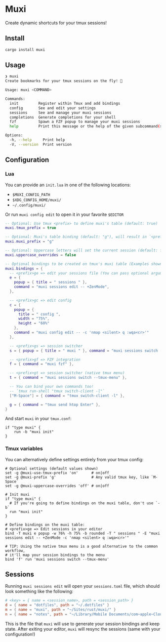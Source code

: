 # Muxi

Create dynamic shortcuts for your tmux sessions!

## Install

```sh
cargo install muxi
```

## Usage

```sh
❯ muxi
Create bookmarks for your tmux sessions on the fly! 🚀

Usage: muxi <COMMAND>

Commands:
  init         Register within Tmux and add bindings
  config       See and edit your settings
  sessions     See and manage your muxi sessions
  completions  Generate completions for your shell
  fzf          Spawn a FZF popup to manage your muxi sessions
  help         Print this message or the help of the given subcommand(s)

Options:
  -h, --help     Print help
  -V, --version  Print version
```

## Configuration

### Lua

You can provide an `init.lua` in one of the following locations:

- `$MUXI_CONFIG_PATH`
- `$XDG_CONFIG_HOME/muxi/`
- `~/.config/muxi/`

Or run `muxi config edit` to open it in your favorite `$EDITOR`

```lua
-- Optional: Use tmux <prefix> to define muxi's table (default: true)
muxi.tmux_prefix = true

-- Optional: Muxi's table binding (default: "g"), will result in `<prefix>g`
muxi.muxi_prefix = "g"

-- Optional: Uppercase letters will set the current session (default: false)
muxi.uppercase_overrides = false

-- Optional bindings to be created on tmux's muxi table (Examples shown)
muxi.bindings = {
  -- <prefix>ge => edit your sessions file (You can pass optional arguments to your editor after "--")
  e = {
    popup = { title = " sessions " },
    command = "muxi sessions edit -- +ZenMode",
  },

  -- <prefix>gc => edit config
  c = {
    popup = {
      title = " config ",
      width = "75%",
      height = "60%"
    },
    command = "muxi config edit -- -c 'nmap <silent> q :wqa<cr>'"
  },

  -- <prefix>gs => session switcher
  s = { popup = { title = " muxi " }, command = "muxi sessions switch --interactive" },

  -- <prefix>gf => FZF integration
  f = { command = "muxi fzf" },

  -- <prefix>gt => session switcher (native tmux menu)
  t = { command = "muxi sessions switch --tmux-menu" },

  -- You can bind your own commands too!
  -- `tmux run-shell "tmux switch-client -l"`
  ["M-Space"] = { command = "tmux switch-client -l" },

  g = { command = "tmux send htop Enter" },
}
```

And start `muxi` in your `tmux.conf`:

```tmux
if "type muxi" {
    run -b "muxi init"
}
```

### Tmux variables

You can alternatively define settings entirely from your tmux config:

```tmux
# Optional settings (default values shown)
set -g @muxi-use-tmux-prefix 'on'      # on|off
set -g @muxi-prefix 'g'                # Any valid tmux key, like `M-Space`
set -g @muxi-uppercase-overrides 'off' # on|off

# Init muxi
if "type muxi" {
  # If you're going to define bindings on the muxi table, don't use `-b`
  run "muxi init"
}

# Define bindings on the muxi table:
# <prefix>ge => Edit sessions in your editor
bind -T muxi e popup -w 76% -h 75% -b rounded -T " sessions " -E "muxi sessions edit -- +ZenMode -c 'nmap <silent> q :wqa<cr>'"

# TIP: Using the native tmux menu is a good alternative to the common workflow,
# it'll map your session bindings to the menu
bind 'f' run 'muxi sessions switch --tmux-menu'
```

## Sessions

Running `muxi sessions edit` will open your `sessions.toml` file, which should look something like the following:

```toml
# <key> = { name = <session_name>, path = <session_path> }
d = { name = "dotfiles", path = "~/.dotfiles" }
m = { name = "muxi", path = "~/Sites/rust/muxi/" }
n = { name = "notes", path = "~/Library/Mobile Documents/com~apple~CloudDocs/notes" }
```

This is the file that `muxi` will use to generate your session bindings and keep state. After exiting your editor, `muxi` will resync the sessions (same with your configuration!)
